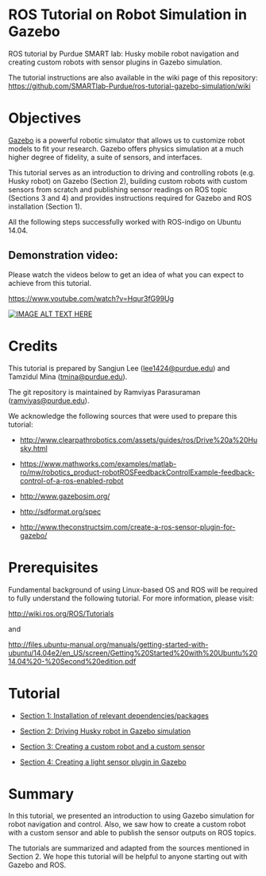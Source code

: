 # ROS Tutorial on Robot Simulation in Gazebo
ROS tutorial by Purdue SMART lab: Husky mobile robot navigation and creating custom robots with sensor plugins in Gazebo simulation.

The tutorial instructions are also available in the wiki page of this repository: <https://github.com/SMARTlab-Purdue/ros-tutorial-gazebo-simulation/wiki>

# Objectives
[Gazebo](http://gazebosim.org/) is a powerful robotic simulator that allows us to customize robot models to fit your research. Gazebo offers physics simulation at a much higher degree of fidelity, a suite of sensors, and interfaces. 

This tutorial serves as an introduction to driving and controlling robots (e.g. Husky robot) on Gazebo (Section 2), building custom robots with custom sensors from scratch and publishing sensor readings on ROS topic (Sections 3 and 4) and provides instructions required for Gazebo and ROS installation (Section 1).

All the following steps successfully worked with ROS-indigo on Ubuntu 14.04.


## Demonstration video:
Please watch the videos below to get an idea of what you can expect to achieve from this tutorial.

<https://www.youtube.com/watch?v=Hqur3fG99Ug>

[![IMAGE ALT TEXT HERE](https://img.youtube.com/vi/Hqur3fG99Ug/0.jpg)](https://www.youtube.com/watch?v=Hqur3fG99Ug)


# Credits
This tutorial is prepared by Sangjun Lee (lee1424@purdue.edu) and Tamzidul Mina (tmina@purdue.edu).

The git repository is maintained by Ramviyas Parasuraman (ramviyas@purdue.edu).

We acknowledge the following sources that were used to prepare this tutorial:

- http://www.clearpathrobotics.com/assets/guides/ros/Drive%20a%20Husky.html

- https://www.mathworks.com/examples/matlab-ro/mw/robotics_product-robotROSFeedbackControlExample-feedback-control-of-a-ros-enabled-robot

- http://www.gazebosim.org/

- http://sdformat.org/spec

- http://www.theconstructsim.com/create-a-ros-sensor-plugin-for-gazebo/

# Prerequisites

Fundamental background of using Linux-based OS and ROS will be required to fully understand the following tutorial. For more information, please visit:

http://wiki.ros.org/ROS/Tutorials

and

http://files.ubuntu-manual.org/manuals/getting-started-with-ubuntu/14.04e2/en_US/screen/Getting%20Started%20with%20Ubuntu%2014.04%20-%20Second%20edition.pdf

# Tutorial

* [Section 1: Installation of relevant dependencies/packages](https://github.com/SMARTlab-Purdue/ros-tutorial-gazebo-simulation/wiki/Sec.-1:-Installation-of-dependencies)

* [Section 2: Driving Husky robot in Gazebo simulation](https://github.com/SMARTlab-Purdue/ros-tutorial-gazebo-simulation/wiki/Sec.-2:-Driving-the-Husky-robot-in-Gazebo)

* [Section 3: Creating a custom robot and a custom sensor](https://github.com/SMARTlab-Purdue/ros-tutorial-gazebo-simulation/wiki/Sec.-3:-Creating-a-custom-robot-and-sensor-model)

* [Section 4: Creating a light sensor plugin in Gazebo](https://github.com/SMARTlab-Purdue/ros-tutorial-gazebo-simulation/wiki/Sec.-4:-Creating-a-light-sensor-plugin)

# Summary
In this tutorial, we presented an introduction to using Gazebo simulation for robot navigation and control. Also, we saw how to create a custom robot with a custom sensor and able to publish the sensor outputs on ROS topics. 

The tutorials are summarized and adapted from the sources mentioned in Section 2. We hope this tutorial will be helpful to anyone starting out with Gazebo and ROS.

